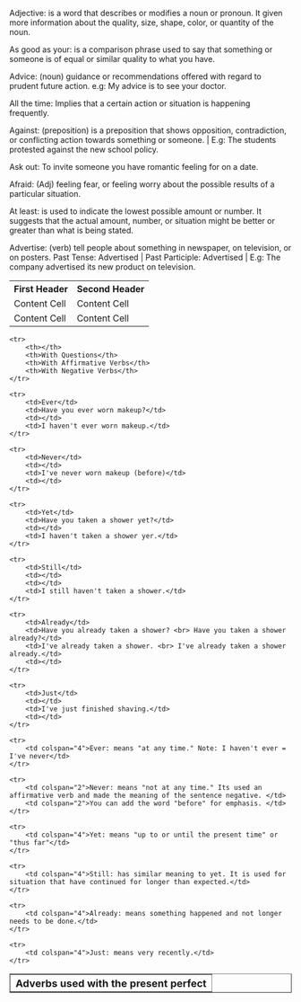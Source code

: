Adjective: is a word that describes or modifies a noun or pronoun. It given more information about the quality, size, shape, color, or quantity of the noun. 

As good as your: is a comparison phrase used to say that something or someone is of equal or similar quality to what you have.

Advice: (noun) guidance or recommendations offered with regard to prudent future action. e.g: My advice is to see your doctor.

All the time: Implies that a certain action or situation is happening frequently.

Against: (preposition) is a preposition that shows opposition, contradiction, or conflicting action towards something or someone. | E.g: The students protested against the new school policy. 

Ask out: To invite someone you have romantic feeling for on a date.

Afraid: (Adj) feeling fear, or feeling worry about the possible results of a particular situation.

At least: is used to indicate the lowest possible amount or number. It suggests that the actual amount, number, or situation might be better or greater than what is being stated.

Advertise: (verb) tell people about something in newspaper, on television, or on posters. Past Tense: Advertised | Past Participle: Advertised | E.g: The company advertised its new product on television.

<table>
    <tr><th>First Header</th><th>Second Header</th></tr>
    <tr><td>Content Cell</td><td>Content Cell</td></tr>
    <tr><td>Content Cell</td><td>Content Cell</td></tr>
</table>

<table border="1">
	<tr>
		<th colspan="4" style="font-size: 18px;">Adverbs used with the present perfect</th>
	</tr>

	<tr>
		<th></th>
		<th>With Questions</th>
		<th>With Affirmative Verbs</th>
		<th>With Negative Verbs</th>
	</tr>

	<tr>
		<td>Ever</td>
		<td>Have you ever worn makeup?</td>
		<td></td>
		<td>I haven't ever worn makeup.</td>
	</tr>

	<tr>
		<td>Never</td>
		<td></td>
		<td>I've never worn makeup (before)</td>
		<td></td>
	</tr>

	<tr>
		<td>Yet</td>
		<td>Have you taken a shower yet?</td>
		<td></td>
		<td>I haven't taken a shower yer.</td>
	</tr>

	<tr>
		<td>Still</td>
		<td></td>
		<td></td>
		<td>I still haven't taken a shower.</td>
	</tr>

	<tr>
		<td>Already</td>
		<td>Have you already taken a shower? <br> Have you taken a shower already?</td>
		<td>I've already taken a shower. <br> I've already taken a shower already.</td>
		<td></td>
	</tr>

	<tr>
		<td>Just</td>
		<td></td>
		<td>I've just finished shaving.</td>
		<td></td>
	</tr>

	<tr>
		<td colspan="4">Ever: means "at any time." Note: I haven't ever = I've never</td>
	</tr>

	<tr>
		<td colspan="2">Never: means "not at any time." Its used an affirmative verb and made the meaning of the sentence negative. </td>
		<td colspan="2">You can add the word "before" for emphasis. </td>
	</tr>

	<tr>
		<td colspan="4">Yet: means "up to or until the present time" or "thus far"</td>
	</tr>

	<tr>
		<td colspan="4">Still: has similar meaning to yet. It is used for situation that have continued for longer than expected.</td>
	</tr>

	<tr>
		<td colspan="4">Already: means something happened and not longer needs to be done.</td>
	</tr>

	<tr>
		<td colspan="4">Just: means very recently.</td>
	</tr>
</table>

